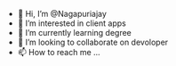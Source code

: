 - 👋 Hi, I’m @Nagapuriajay
- 👀 I’m interested in client apps
- 🌱 I’m currently learning degree 
- 💞️ I’m looking to collaborate on devoloper 
- 📫 How to reach me ...

<!---
Nagapuriajay/Nagapuriajay is a ✨ special ✨ repository because its `README.md` (this file) appears on your GitHub profile.
You can click the Preview link to take a look at your changes.
--->
